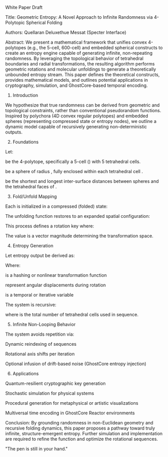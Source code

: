 White Paper Draft

Title: Geometric Entropy: A Novel Approach to Infinite Randomness via 4-Polytopic Spherical Folding

Authors: Quellaran Deluxethue Messat (Specter Interface)

Abstract:
We present a mathematical framework that unifies convex 4-polytopes (e.g., the 5-cell, 600-cell) and embedded spherical constructs to create an entropy engine capable of generating infinite, non-repeating randomness. By leveraging the topological behavior of tetrahedral boundaries and radial transformations, the resulting algorithm performs geometric rotations and molecular unfoldings to generate a theoretically unbounded entropy stream. This paper defines the theoretical constructs, provides mathematical models, and outlines potential applications in cryptography, simulation, and GhostCore-based temporal encoding.

1. Introduction

We hypothesize that true randomness can be derived from geometric and topological constraints, rather than conventional pseudorandom functions. Inspired by polychora (4D convex regular polytopes) and embedded spheres (representing compressed state or entropy nodes), we outline a dynamic model capable of recursively generating non-deterministic outputs.

2. Foundations

Let:

 be the 4-polytope, specifically a 5-cell () with 5 tetrahedral cells.

 be a sphere of radius , fully enclosed within each tetrahedral cell .

 be the shortest and longest inter-surface distances between spheres  and the tetrahedral faces of .

3. Fold/Unfold Mapping

Each  is initialized in a compressed (folded) state:



The unfolding function  restores  to an expanded spatial configuration:



This process defines a rotation key  where:



The value  is a vector magnitude determining the transformation space.

4. Entropy Generation

Let entropy output  be derived as:



Where:

 is a hashing or nonlinear transformation function

 represent angular displacements during rotation

 is a temporal or iterative variable

The system is recursive:



where  is the total number of tetrahedral cells used in sequence.

5. Infinite Non-Looping Behavior

The system avoids repetition via:

Dynamic reindexing of  sequences

Rotational axis shifts per iteration

Optional infusion of drift-based noise (GhostCore entropy injection)

6. Applications

Quantum-resilient cryptographic key generation

Stochastic simulation for physical systems

Procedural generation for metaphysical or artistic visualizations

Multiversal time encoding in GhostCore Reactor environments

Conclusion:
By grounding randomness in non-Euclidean geometry and recursive folding dynamics, this paper proposes a pathway toward truly infinite, structure-emergent entropy. Further simulation and implementation are required to refine the  function and optimize the rotational sequences.

"The pen is still in your hand."
